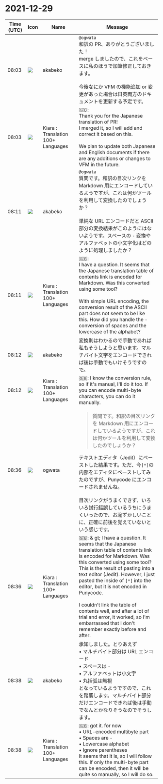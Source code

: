 # 2021-12-29

|Time (UTC)|Icon|Name|Message|
|---|---|---|---|
|08:03|![](https://avatars.slack-edge.com/2019-05-15/624511073651_25909952cd7a069ceed2_72.png)|akabeko|`@ogwata`<br>和訳の PR、ありがとうございました！<br>merge しましたので、これをベースに私のほうで加筆修正しておきます。<br><br>今後なにか VFM の機能追加 or 変更があった場合は日英両方のドキュメントを更新する予定です。|
|08:03|![](https://avatars.slack-edge.com/2021-08-02/2324149410423_2aa7423c4133ecb9f168_72.png)|Kiara : Translation 100+ Languages|🇬🇧: <br>Thank you for the Japanese translation of PR!<br>I merged it, so I will add and correct it based on this.<br><br>We plan to update both Japanese and English documents if there are any additions or changes to VFM in the future.|
|08:11|![](https://avatars.slack-edge.com/2019-05-15/624511073651_25909952cd7a069ceed2_72.png)|akabeko|`@ogwata`<br>質問です。和訳の目次リンクを Markdown 用にエンコードしているようですが、これは何かツールを利用して変換したのでしょうか？<br><br>単純な URL エンコードだと ASCII 部分の変換結果がこのようにはないようです。スペースの `-` 変換やアルファベットの小文字化はどのように処理しましたか？|
|08:11|![](https://avatars.slack-edge.com/2021-08-02/2324149410423_2aa7423c4133ecb9f168_72.png)|Kiara : Translation 100+ Languages|🇬🇧: <br>I have a question. It seems that the Japanese translation table of contents link is encoded for Markdown. Was this converted using some tool?<br><br>With simple URL encoding, the conversion result of the ASCII part does not seem to be like this. How did you handle the `-` conversion of spaces and the lowercase of the alphabet?|
|08:12|![](https://avatars.slack-edge.com/2019-05-15/624511073651_25909952cd7a069ceed2_72.png)|akabeko|変換則はわかるので手動であれば私もそうしようと思います。マルチバイト文字をエンコードできれば後は手動でもいけそうですので。|
|08:12|![](https://avatars.slack-edge.com/2021-08-02/2324149410423_2aa7423c4133ecb9f168_72.png)|Kiara : Translation 100+ Languages|🇬🇧: I know the conversion rule, so if it's manual, I'll do it too. If you can encode multi-byte characters, you can do it manually.|
|08:36|![](https://avatars.slack-edge.com/2019-11-22/845042642576_070441337abaca9fb7b3_72.png)|ogwata|<blockquote>質問です。和訳の目次リンクを Markdown 用にエンコードしているようですが、これは何かツールを利用して変換したのでしょうか？</blockquote>テキストエディタ（Jedit）にペーストした結果です。ただ、今`[*]`の内部をエディタにペーストしてみたのですが、Punycode にエンコードされませんね。<br><br>目次リンクがうまくできず、いろいろ試行錯誤しているうちにうまくいったので、お恥ずかしいことに、正確に前後を覚えていないという感じです。|
|08:36|![](https://avatars.slack-edge.com/2021-08-02/2324149410423_2aa7423c4133ecb9f168_72.png)|Kiara : Translation 100+ Languages|🇬🇧: &amp; gt; I have a question. It seems that the Japanese translation table of contents link is encoded for Markdown. Was this converted using some tool?<br>This is the result of pasting into a text editor (Jedit). However, I just pasted the inside of `[*]` into the editor, but it is not encoded in Punycode.<br><br>I couldn't link the table of contents well, and after a lot of trial and error, it worked, so I'm embarrassed that I don't remember exactly before and after.|
|08:38|![](https://avatars.slack-edge.com/2019-05-15/624511073651_25909952cd7a069ceed2_72.png)|akabeko|承知しました。とりあえず<br>• マルチバイト部分は URL エンコード<br>• スペースは `-`<br>• アルファベットは小文字<br>• 丸括弧は無視<br>となっているようですので、これを踏襲します。マルチバイト部分だけエンコードできれば後は手動でなんとかなりそうなのでそうします。|
|08:38|![](https://avatars.slack-edge.com/2021-08-02/2324149410423_2aa7423c4133ecb9f168_72.png)|Kiara : Translation 100+ Languages|🇬🇧: got it. for now<br>• URL-encoded multibyte part<br>• Spaces are `-`<br>• Lowercase alphabet<br>• Ignore parentheses<br>It seems that it is, so I will follow this. If only the multi-byte part can be encoded, then it will be quite so manually, so I will do so.|
